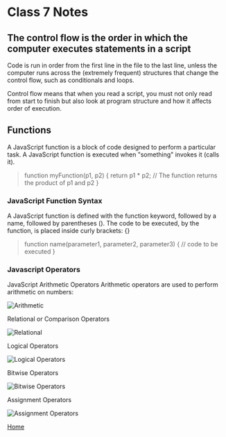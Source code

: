 # Class 7 Notes

## The control flow is the order in which the computer executes statements in a script

Code is run in order from the first line in the file to the last line, unless the computer runs across the (extremely frequent) structures that change the control flow, such as conditionals and loops.

Control flow means that when you read a script, you must not only read from start to finish but also look at program structure and how it affects order of execution.

## Functions

A JavaScript function is a block of code designed to perform a particular task.
A JavaScript function is executed when "something" invokes it (calls it).
> function myFunction(p1, p2) {
  return p1 * p2;   // The function returns the product of p1 and p2
}

### JavaScript Function Syntax

A JavaScript function is defined with the function keyword, followed by a name, followed by parentheses ().
The code to be executed, by the function, is placed inside curly brackets: {}
> function name(parameter1, parameter2, parameter3) {
// code to be executed
}

### Javascript Operators

JavaScript Arithmetic Operators
Arithmetic operators are used to perform arithmetic on numbers:

![Arithmetic](https://www.devopsschool.com/blog/wp-content/uploads/2020/07/JavaScript-Arithmatic-Operators-1024x648.png "Arithmetic Operators")

Relational or Comparison Operators

![Relational](https://www.devopsschool.com/blog/wp-content/uploads/2020/07/JavaScript-Relational-or-Comparison-Operator-1024x576.png "Relational or comparison operators")

Logical Operators

![Logical Operators](https://www.devopsschool.com/blog/wp-content/uploads/2020/07/JavaScript-Logical-Operator-1024x352.png "Logical Operators")

Bitwise Operators

![Bitwise Operators](https://www.devopsschool.com/blog/wp-content/uploads/2020/07/JavaScript-Bitwise-Operators.png "Bitwise Operators")

Assignment Operators

![Assignment Operators](https://www.devopsschool.com/blog/wp-content/uploads/2020/07/JavaScript-Assignment-Operators.png "Assingment Operators")

[Home](README.md)
